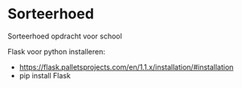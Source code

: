 # Sorteerhoed
Sorteerhoed opdracht voor school

Flask voor python installeren:
  - https://flask.palletsprojects.com/en/1.1.x/installation/#installation
  - pip install Flask
